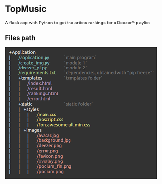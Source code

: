<div align="center>
  <img src="https://github.com/Sithamfr/TopMusic/blob/master/Application/static/images/favicon.png"/>
</div>

# TopMusic
A flask app with Python to get the artists rankings for a Deezer® playlist

## Files path

![alt text](https://github.com/Sithamfr/TopMusic/blob/master/app_structure.png)
